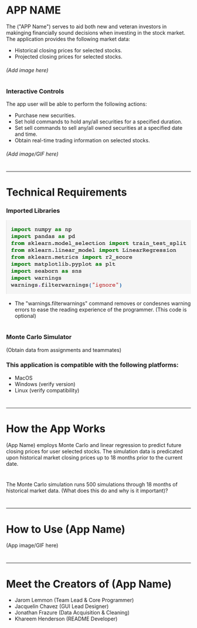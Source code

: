 # APP NAME
The ("APP Name") serves to aid both new and veteran investors in makinging financially sound decisions when investing in the stock market. The application provides the following market data:
* Historical closing prices for selected stocks.
* Projected closing prices for selected stocks.
###### (Add image here)
#
### Interactive Controls
The app user will be able to perform the following actions:
* Purchase new securities.
* Set hold commands to hold any/all securities for a specified duration.
* Set sell commands to sell any/all owned securities at a specified date and time.
* Obtain real-time trading information on selected stocks.
###### (Add image/GIF here)
#
---
#
# Technical Requirements
###  Imported Libraries

 ![](Pictures/Imports.png)

*  The "warnings.filterwarnings" command removes or condesnes warning errors to ease the reading experience of the programmer.
(This code is optional)
#
### Monte Carlo Simulator
(Obtain data from assignments and teammates)


### This application is compatible with the following platforms:
* MacOS
* Windows (verify version)
* Linux (verify compatibility)
#
#
---
#
#
# How the App Works

(App Name) employs Monte Carlo and linear regression to predict future closing prices for user selected stocks. The simulation data is predicated upon historical market closing prices up to 18 months prior to the current date.
#
The Monte Carlo simulation runs 500 simulations through 18 months of historical market data. (What does this do and why is it important)?

#
#
---
#
#
# How to Use (App Name)
(App image/GIF here)

#
#
---
#
#
# Meet the Creators of (App Name)
* Jarom Lemmon (Team Lead & Core Programmer)
* Jacquelin Chavez (GUI Lead Designer)
* Jonathan Frazure (Data Acquisition & Cleaning)
* Khareem Henderson (README Developer)


